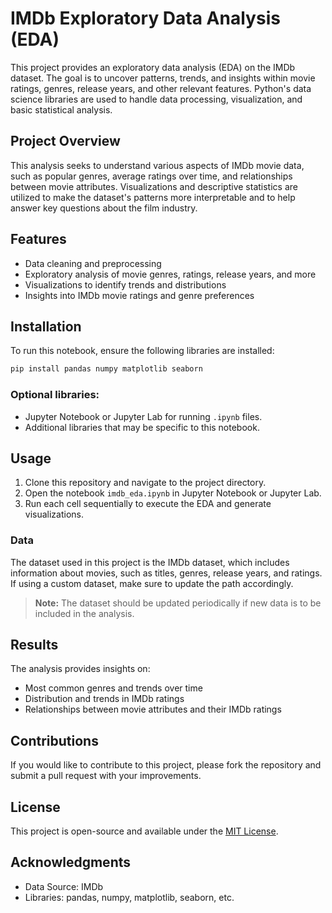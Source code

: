 
# IMDb Exploratory Data Analysis (EDA)

This project provides an exploratory data analysis (EDA) on the IMDb dataset. The goal is to uncover patterns, trends, and insights within movie ratings, genres, release years, and other relevant features. Python's data science libraries are used to handle data processing, visualization, and basic statistical analysis.

## Project Overview

This analysis seeks to understand various aspects of IMDb movie data, such as popular genres, average ratings over time, and relationships between movie attributes. Visualizations and descriptive statistics are utilized to make the dataset's patterns more interpretable and to help answer key questions about the film industry.

## Features

- Data cleaning and preprocessing
- Exploratory analysis of movie genres, ratings, release years, and more
- Visualizations to identify trends and distributions
- Insights into IMDb movie ratings and genre preferences

## Installation

To run this notebook, ensure the following libraries are installed:

```bash
pip install pandas numpy matplotlib seaborn
```

### Optional libraries:

- Jupyter Notebook or Jupyter Lab for running `.ipynb` files.
- Additional libraries that may be specific to this notebook.

## Usage

1. Clone this repository and navigate to the project directory.
2. Open the notebook `imdb_eda.ipynb` in Jupyter Notebook or Jupyter Lab.
3. Run each cell sequentially to execute the EDA and generate visualizations.

### Data

The dataset used in this project is the IMDb dataset, which includes information about movies, such as titles, genres, release years, and ratings. If using a custom dataset, make sure to update the path accordingly.

> **Note:** The dataset should be updated periodically if new data is to be included in the analysis.

## Results

The analysis provides insights on:

- Most common genres and trends over time
- Distribution and trends in IMDb ratings
- Relationships between movie attributes and their IMDb ratings

## Contributions

If you would like to contribute to this project, please fork the repository and submit a pull request with your improvements.

## License

This project is open-source and available under the [MIT License](LICENSE).

## Acknowledgments

- Data Source: IMDb
- Libraries: pandas, numpy, matplotlib, seaborn, etc.
